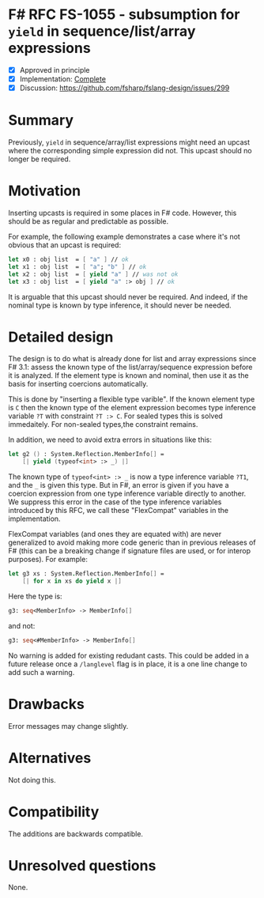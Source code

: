 # F# RFC FS-1055 -  subsumption for `yield` in sequence/list/array expressions 

* [x] Approved in principle 
* [x] Implementation: [Complete](https://github.com/dotnet/fsharp/pull/4930)
* [x] Discussion: https://github.com/fsharp/fslang-design/issues/299

# Summary
[summary]: #summary

Previously, `yield` in sequence/array/list expressions might need an upcast where the corresponding simple expression did not. This upcast should no longer be required.

# Motivation
[motivation]: #motivation

Inserting upcasts is required in some places in F# code. However, this should be as regular and predictable as possible.

For example, the following example demonstrates a case where it's not obvious that an upcast is required:

```fsharp
let x0 : obj list  = [ "a" ] // ok
let x1 : obj list  = [ "a"; "b" ] // ok
let x2 : obj list  = [ yield "a" ] // was not ok
let x3 : obj list  = [ yield "a" :> obj ] // ok
```

It is arguable that this upcast should never be required. And indeed, if the nominal type is known by type inference, it should never be needed.

# Detailed design
[design]: #detailed-design

The design is to do what is already done for list and array expressions since F# 3.1: assess the known type of the list/array/sequence expression before it is analyzed. If the element type is known and nominal, then use it as the basis for inserting coercions automatically.

This is done by "inserting a flexible type varible". If the known element type is `C` then the known type of the element expression becomes type inference variable `?T` with constraint `?T :> C`. For sealed types this is solved immedaitely. For non-sealed types,the constraint remains. 

In addition, we need to avoid extra errors in situations like this:

```fsharp
let g2 () : System.Reflection.MemberInfo[] = 
    [| yield (typeof<int> :> _) |]
```

The known type of `typeof<int> :> _` is now a type inference variable `?T1`, and the `_` is given this type. But in F#, an error is given if you have a coercion expression from one type inference variable directly to another. We suppress this error in the case of the type inference variables introduced by this RFC, we call these "FlexCompat" variables in the implementation.  

FlexCompat variables (and ones they are equated with) are never generalized to avoid making more code generic than in previous releases of F# (this can be a breaking change if signature files are used, or for interop purposes). For example:

```fsharp
let g3 xs : System.Reflection.MemberInfo[] = 
    [| for x in xs do yield x |]
```

Here the type is:

```fsharp
g3: seq<MemberInfo> -> MemberInfo[]
```

and not:

```fsharp
g3: seq<#MemberInfo> -> MemberInfo[]
```

No warning is added for existing redudant casts. This could be added in a future release once a `/langlevel` flag is in place, it is a one line change to add such a warning.

# Drawbacks
[drawbacks]: #drawbacks

Error messages may change slightly.

# Alternatives
[alternatives]: #alternatives

Not doing this.

# Compatibility
[compatibility]: #compatibility

The additions are backwards compatible.

# Unresolved questions
[unresolved]: #unresolved-questions

None.

